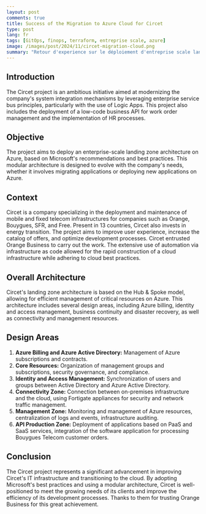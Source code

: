 ```yaml
---
layout: post
comments: true
title: Success of the Migration to Azure Cloud for Circet
type: post
lang: fr
tags: [GitOps, finops, terraform, entreprise scale, azure]
image: /images/post/2024/11/circet-migration-cloud.png
summary: "Retour d'experience sur le déploiement d'entreprise scale landing zone"
---
```

## Introduction
The Circet project is an ambitious initiative aimed at modernizing the company's system integration mechanisms by leveraging enterprise service bus principles,
 particularly with the use of Logic Apps. This project also includes the deployment of a low-code business API for work order management and the implementation of HR processes.

## Objective
The project aims to deploy an enterprise-scale landing zone architecture on Azure, based on Microsoft's recommendations and best practices.
 This modular architecture is designed to evolve with the company's needs, whether it involves migrating applications or deploying new applications on Azure.

## Context
Circet is a company specializing in the deployment and maintenance of mobile and fixed telecom infrastructures for companies such as Orange, Bouygues, SFR, and Free.
 Present in 13 countries, Circet also invests in energy transition. The project aims to improve user experience, increase the catalog of offers, and optimize development processes.
  Circet entrusted Orange Business to carry out the work. The extensive use of automation via infrastructure as code allowed for the rapid construction of a cloud infrastructure while adhering to cloud best practices.

## Overall Architecture
Circet's landing zone architecture is based on the Hub & Spoke model, allowing for efficient management of critical resources on Azure.
 This architecture includes several design areas, including Azure billing, identity and access management, business continuity and disaster recovery, as well as connectivity and management resources.

## Design Areas
1. **Azure Billing and Azure Active Directory:** Management of Azure subscriptions and contracts.
2. **Core Resources:** Organization of management groups and subscriptions, security governance, and compliance.
3. **Identity and Access Management:** Synchronization of users and groups between Active Directory and Azure Active Directory.
4. **Connectivity Zone:** Connection between on-premises infrastructure and the cloud, using Fortigate appliances for security and network traffic management.
5. **Management Zone:** Monitoring and management of Azure resources, centralization of logs and events, infrastructure auditing.
6. **API Production Zone:** Deployment of applications based on PaaS and SaaS services, integration of the software application for processing Bouygues Telecom customer orders.

## Conclusion
The Circet project represents a significant advancement in improving Circet's IT infrastructure and transitioning to the cloud.
 By adopting Microsoft's best practices and using a modular architecture, Circet is well-positioned to meet the growing needs of its clients and improve the efficiency of its development processes.
  Thanks to them for trusting Orange Business for this great achievement.